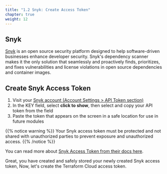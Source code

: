 ```yaml
---
title: "1.2 Snyk: Create Access Token"
chapter: true
weight: 12
---
```


## Snyk

[Snyk][1] is an open source security platform designed to help software-driven businesses enhance developer security. Snyk's dependency scanner makes it the only solution that seamlessly and proactively finds, prioritizes, and fixes vulnerabilities and license violations in open source dependencies and container images.

## Create Snyk Access Token

1. Visit your [Snyk account (Account Settings > API Token section)][3]
1. In the KEY field, select **click to show**, then select and copy your API token from the field
1. Paste the token that appears on the screen in a safe location for use in future modules

{{% notice warning %}}
Your Snyk access token must be protected and not shared with unauthorized parties to prevent exposure and unauthorized access.
{{% /notice %}}

You can read more about [Snyk Access Token from their docs here][2].

Great, you have created and safely stored your newly created Snyk access token, Now, let's create the Terraform Cloud access token.

<!-- URL Links index -->
[1]: https://app.snyk.io/login
[2]: https://support.snyk.io/hc/en-us/articles/360004008258-Authenticate-the-CLI-with-your-account#UUID-4f46843c-174d-f448-cadf-893cfd7dd858_section-idm4557419555668831541902780562
[3]: https://app.snyk.io/account


